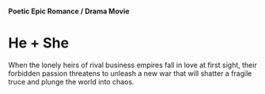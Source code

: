 #### Poetic Epic Romance / Drama Movie

# He + She

When the lonely heirs of rival business empires fall in love at first sight, their forbidden passion threatens to unleash a new war that will shatter a fragile truce and plunge the world into chaos.